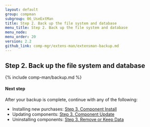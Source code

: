 ```yaml
---
layout: default 
group: compman
subgroup: 06_UseExtMan
title: Step 2. Back up the file system and database
menu_title: Step 2. Back up the file system and database
menu_node: 
menu_order: 20
version: 2.2
github_link: comp-mgr/extens-man/extensman-backup.md
---
```


## Step 2. Back up the file system and database

{% include comp-man/backup.md %}

#### Next step
After your backup is complete, continue with any of the following: 

*	Installing new purchases: [Step 3. Component Install]({{page.baseurl}}comp-mgr/extens-man/extensman-new-purchase.html)
*	Updating components: [Step 3. Component Update]({{page.baseurl}}comp-mgr/extens-man/extensman-update.html)
*	Uninstalling components: [Step 3. Remove or Keep Data]({{page.baseurl}}comp-mgr/extens-man/extensman-uninst-data.html)

